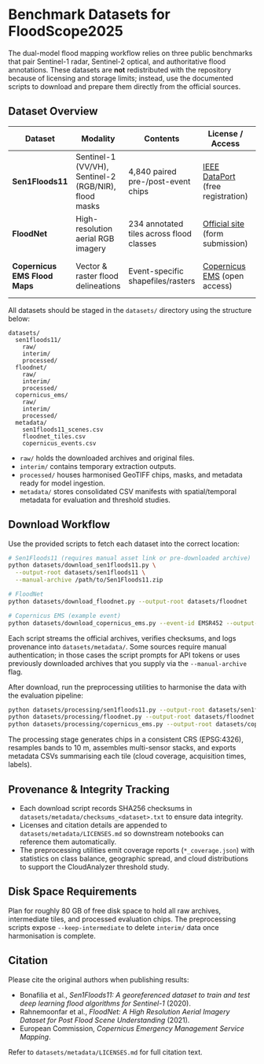 # Benchmark Datasets for FloodScope2025

The dual-model flood mapping workflow relies on three public benchmarks that pair Sentinel-1 radar, Sentinel-2 optical, and authoritative flood annotations. These datasets are **not** redistributed with the repository because of licensing and storage limits; instead, use the documented scripts to download and prepare them directly from the official sources.

## Dataset Overview

| Dataset | Modality | Contents | License / Access | Raw Size (approx.) |
|---------|----------|----------|------------------|--------------------|
| **Sen1Floods11** | Sentinel-1 (VV/VH), Sentinel-2 (RGB/NIR), flood masks | 4,840 paired pre-/post-event chips | [IEEE DataPort](https://ieee-dataport.org/open-access/sen1floods11) (free registration) | 18 GB |
| **FloodNet** | High-resolution aerial RGB imagery | 234 annotated tiles across flood classes | [Official site](https://floodnet.ai) (form submission) | 12 GB |
| **Copernicus EMS Flood Maps** | Vector & raster flood delineations | Event-specific shapefiles/rasters | [Copernicus EMS](https://emergency.copernicus.eu) (open access) | Varies per event (0.5–2 GB each) |

All datasets should be staged in the `datasets/` directory using the structure below:

```
datasets/
  sen1floods11/
    raw/
    interim/
    processed/
  floodnet/
    raw/
    interim/
    processed/
  copernicus_ems/
    raw/
    interim/
    processed/
  metadata/
    sen1floods11_scenes.csv
    floodnet_tiles.csv
    copernicus_events.csv
```

* `raw/` holds the downloaded archives and original files.
* `interim/` contains temporary extraction outputs.
* `processed/` houses harmonised GeoTIFF chips, masks, and metadata ready for model ingestion.
* `metadata/` stores consolidated CSV manifests with spatial/temporal metadata for evaluation and threshold studies.

## Download Workflow

Use the provided scripts to fetch each dataset into the correct location:

```bash
# Sen1Floods11 (requires manual asset link or pre-downloaded archive)
python datasets/download_sen1floods11.py \
  --output-root datasets/sen1floods11 \
  --manual-archive /path/to/Sen1Floods11.zip

# FloodNet
python datasets/download_floodnet.py --output-root datasets/floodnet

# Copernicus EMS (example event)
python datasets/download_copernicus_ems.py --event-id EMSR452 --output-root datasets/copernicus_ems
```

Each script streams the official archives, verifies checksums, and logs provenance into `datasets/metadata/`. Some sources require manual authentication; in those cases the script prompts for API tokens or uses previously downloaded archives that you supply via the `--manual-archive` flag.

After download, run the preprocessing utilities to harmonise the data with the evaluation pipeline:

```bash
python datasets/processing/sen1floods11.py --output-root datasets/sen1floods11
python datasets/processing/floodnet.py --output-root datasets/floodnet
python datasets/processing/copernicus_ems.py --output-root datasets/copernicus_ems
```

The processing stage generates chips in a consistent CRS (EPSG:4326), resamples bands to 10 m, assembles multi-sensor stacks, and exports metadata CSVs summarising each tile (cloud coverage, acquisition times, labels).

## Provenance & Integrity Tracking

* Each download script records SHA256 checksums in `datasets/metadata/checksums_<dataset>.txt` to ensure data integrity.
* Licenses and citation details are appended to `datasets/metadata/LICENSES.md` so downstream notebooks can reference them automatically.
* The preprocessing utilities emit coverage reports (`*_coverage.json`) with statistics on class balance, geographic spread, and cloud distributions to support the CloudAnalyzer threshold study.

## Disk Space Requirements

Plan for roughly 80 GB of free disk space to hold all raw archives, intermediate tiles, and processed evaluation chips. The preprocessing scripts expose `--keep-intermediate` to delete `interim/` data once harmonisation is complete.

## Citation

Please cite the original authors when publishing results:

* Bonafilia et al., *Sen1Floods11: A georeferenced dataset to train and test deep learning flood algorithms for Sentinel-1* (2020).
* Rahnemoonfar et al., *FloodNet: A High Resolution Aerial Imagery Dataset for Post Flood Scene Understanding* (2021).
* European Commission, *Copernicus Emergency Management Service Mapping*.  

Refer to `datasets/metadata/LICENSES.md` for full citation text.
